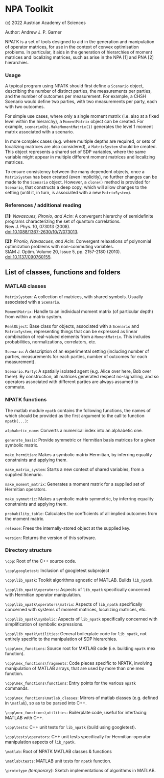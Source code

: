 # NPA Toolkit
(c) 2022 Austrian Academy of Sciences
 
Author: Andrew J. P. Garner

NPATK is a set of tools designed to aid in the generation and manipulation of operator matrices, for use in the context 
of convex optimisation problems. In particular, it aids in the generation of hierarchies of moment matrices and 
localizing matrices, such as arise in the NPA [1] and PNA [2] hierarchies.

### Usage

A typical program using NPATK should first define a `Scenario` object, describing the number of distinct parties, the
measurements per parties, and the number of outcomes per measurement. For example, a CHSH Scenario would define two
parties, with two measurements per party, each with two outcomes.

For simple use cases, where only a single moment matrix (i.e. also at a fixed level within the hierarchy), a 
`MomentMatrix` object can be created. For example, 
``scenarioObj.MakeMomentMatrix(1)``
generates the level 1 moment matrix associated with a scenario. 

In more complex cases (e.g. where multiple depths are required, or sets of localizing matrices are also considered), a
`MatrixSystem` should be created. 
This object represents a shared set of SDP variables, where the same variable might appear in multiple different moment 
matrices and localizing matrices.

To ensure consistency between the many dependent objects, once a `MatrixSystem` has been created (even implicitly), no 
further changes can be made to the `Scenario` object. However, a `clone()` method is provided for `Scenario`, that 
constructs a deep copy, which will allow changes to the setting (until it, in turn, is associated with a new 
`MatrixSystem`).



### References / additional reading
**[1]:** *Navascues, Pironio, and Acin*: A convergent hierarchy of semidefinite programs characterizing the set of quantum correlations.\
New J. Phys. 10, 073013 (2008).\
[doi:10.1088/1367-2630/10/7/073013](https://doi.org/10.1088/1367-2630/10/7/073013).

**[2]:** *Pironio,  Navascues, and Acin*: Convergent relaxations of polynomial optimization problems
with non-commuting variables.\
SIAM J. Optim. Volume 20, Issue 5, pp. 2157-2180 (2010).\
[doi:10.1137/090760155](https://doi.org/10.1137/090760155).

## List of classes, functions and folders
### MATLAB classes

`MatrixSystem`: A collection of matrices, with shared symbols. Usually associated with a `Scenario`. 

`MomentMatrix`: Handle to an individual moment matrix (of particular depth) from within a matrix system.

`RealObject`: Base class for objects, associated with a `Scenario` and `MatrixSystem`, representing things that can be
expressed as linear combination of real-valued elements from a `MomentMatrix`. This includes probabilities, 
normalizations, correlators, etc.

`Scenario`: A description of an experimental setting (including number of parties, measurements for each parties,
number of outcomes for each measurement).

`Scenario.Party`: A spatially isolated agent (e.g. Alice over here, Bob over there). By construction, all matrices generated
respect no-signalling, and so operators associated with different parties are always assumed to commute.


### NPATK functions
The matlab module `npatk` contains the following functions, the names of which should be provided as the first argument
to the call to function `npatk(...)`:

`alphabetic_name`: Converts a numerical index into an alphabetic one.

`generate_basis`: Provide symmetric or Hermitian basis matrices for a given symbolic matrix.

`make_hermitian`: Makes a symbolic matrix Hermitian, by inferring equality constraints and applying them.

`make_matrix_system`: Starts a new context of shared variables, from a supplied Scenario. 

`make_moment_matrix`: Generates a moment matrix for a supplied set of Hermitian operators.

`make_symmetric`: Makes a symbolic matrix symmetric, by inferring equality constraints and applying them.

`probability_table`: Calculates the coefficients of all implied outcomes from the moment matrix.

`release`: Frees the internally-stored object at the supplied key.

`version`: Returns the version of this software.


### Directory structure

`\cpp`: Root of the C++ source code.

`\cpp\googletest`: Inclusion of googletest subproject

`\cpp\lib_npatk`: Toolkit algorithms agnostic of MATLAB. Builds `lib_npatk`.

`\cpp\lib_npatk\operators`: Aspects of `lib_npatk` specifically concerned with Hermitian operator manipulation.

`\cpp\lib_npatk\operators\matrix`: Aspects of `lib_npatk` specifically concerned with systems of moment matrices, localizing 
matrices, etc.

`\cpp\lib_npatk\symbolic`: Aspects of `lib_npatk` specifically concerned with simplification of symbolic expressions.

`\cpp\lib_npatk\utilities`: General boilerplate code for `lib_npatk`, not entirely specific to the manipulation of 
SDP hierarchies.

`\cpp\mex_functions`: Source root for MATLAB code (i.e. building `npatk` mex function).

`\cpp\mex_functions\fragments`: Code pieces specific to NPATK, involving manipulation of
MATLAB arrays, that are used by more than one mex function.

`\cpp\mex_functions\functions`: Entry points for the various `npatk` commands.

`\cpp\mex_functions\matlab_classes`: Mirrors of matlab classes (e.g. defined in `\matlab`), so as to be parsed into C++.

`\cpp\mex_functions\utilities`: Boilerplate code, useful for interfacing MATLAB with C++.

`\cpp\tests`: C++ unit tests for `lib_npatk` (build using googletest).

`\cpp\tests\operators`: C++ unit tests specifically for Hermitian-operator manipulation aspects of `lib_npatk`.

`\matlab`: Root of NPATK MATLAB classes & functions

`\matlab\tests`: MATLAB unit tests for `npatk` function.

`\prototype` *(temporary)*: Sketch implementations of algorithms in MATLAB.

